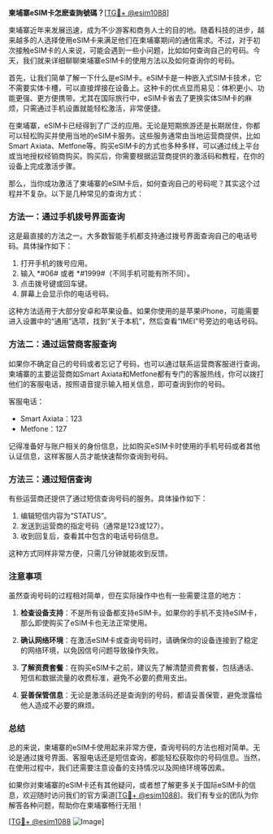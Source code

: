 **柬埔寨eSIM卡怎麽查詢號碼？**[[TG💪+ @esim1088](https://t.me/s/esim1088)]

柬埔寨近年来发展迅速，成为不少游客和商务人士的目的地。随着科技的进步，越来越多的人选择使用eSIM卡来满足他们在柬埔寨期间的通信需求。不过，对于初次接触eSIM卡的人来说，可能会遇到一些小问题，比如如何查询自己的号码。今天，我们就来详细聊聊柬埔寨eSIM卡的使用方法以及如何查询你的号码。

首先，让我们简单了解一下什么是eSIM卡。eSIM卡是一种嵌入式SIM卡技术，它不需要实体卡槽，可以直接焊接在设备上。这种卡的优点显而易见：体积更小、功能更强、更方便携带。尤其在国际旅行中，eSIM卡省去了更换实体SIM卡的麻烦，只需通过手机设置就能轻松激活，非常便捷。

在柬埔寨，eSIM卡已经得到了广泛的应用。无论是短期旅游还是长期居住，你都可以轻松购买并使用当地的eSIM卡服务。这些服务通常由当地运营商提供，比如Smart Axiata、Metfone等。购买eSIM卡的方式也多种多样，可以通过线上平台或当地授权经销商购买。购买后，你需要根据运营商提供的激活码和教程，在你的设备上完成激活步骤。

那么，当你成功激活了柬埔寨的eSIM卡后，如何查询自己的号码呢？其实这个过程并不复杂。以下是几种常见的查询方式：

### 方法一：通过手机拨号界面查询

这是最直接的方法之一。大多数智能手机都支持通过拨号界面查询自己的电话号码。具体操作如下：

1. 打开手机的拨号应用。
2. 输入 *#06# 或者 *#1999#（不同手机可能有所不同）。
3. 点击拨号键或回车键。
4. 屏幕上会显示你的电话号码。

这种方法适用于大部分安卓和苹果设备。如果你使用的是苹果iPhone，可能需要进入设置中的“通用”选项，找到“关于本机”，然后查看“IMEI”号旁边的电话号码。

### 方法二：通过运营商客服查询

如果你不确定自己的号码或者忘记了号码，也可以通过联系运营商客服进行查询。柬埔寨的主要运营商如Smart Axiata和Metfone都有专门的客服热线，你可以拨打他们的客服电话，按照语音提示输入相关信息，即可查询到你的号码。

客服电话：
- Smart Axiata：123
- Metfone：127

记得准备好与账户相关的身份信息，比如购买eSIM卡时使用的手机号码或者其他认证信息，这样客服人员才能快速帮你查询到号码。

### 方法三：通过短信查询

有些运营商还提供了通过短信查询号码的服务。具体操作如下：

1. 编辑短信内容为“STATUS”。
2. 发送到运营商的指定号码（通常是123或127）。
3. 收到回复后，查看其中包含的电话号码信息。

这种方式同样非常方便，只需几分钟就能收到反馈。

### 注意事项

虽然查询号码的过程相对简单，但在实际操作中也有一些需要注意的地方：

1. **检查设备支持**：不是所有设备都支持eSIM卡。如果你的手机不支持eSIM卡，那么即使购买了eSIM卡也无法正常使用。
   
2. **确认网络环境**：在激活eSIM卡或查询号码时，请确保你的设备连接到了稳定的网络环境，以免因信号问题导致操作失败。

3. **了解资费套餐**：在购买eSIM卡之前，建议先了解清楚资费套餐，包括通话、短信和数据流量的收费标准，避免不必要的费用支出。

4. **妥善保管信息**：无论是激活码还是查询到的号码，都请妥善保管，避免泄露给他人造成不必要的麻烦。

### 总结

总的来说，柬埔寨的eSIM卡使用起来非常方便，查询号码的方法也相对简单。无论是通过拨号界面、客服电话还是短信查询，都能轻松获取你的号码信息。当然，在使用过程中，我们还需要注意设备的支持情况以及网络环境等因素。

如果你对柬埔寨的eSIM卡还有其他疑问，或者想了解更多关于国际eSIM卡的信息，欢迎随时访问我们的官方渠道[[TG💪+ @esim1088](https://t.me/s/esim1088)]。我们有专业的团队为你解答各种问题，帮助你在柬埔寨畅行无阻！

[[TG💪+ @esim1088](https://t.me/s/esim1088) ![Image](https://i.postimg.cc/4NQfJmqS/Snipaste-2025-05-13-00-14-12.png)]